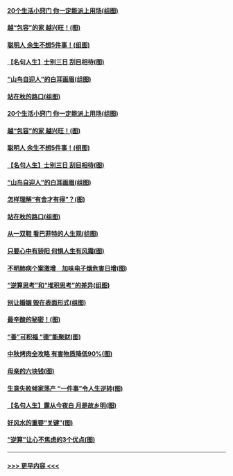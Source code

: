 #### [20个生活小窍门 你一定能派上用场(组图)](../pages/p8/907510.md?t=09161401) 
#### [越“包容”的家 越兴旺！(图)](../pages/p8/907328.md?t=09161401) 
#### [聪明人 余生不想5件事！(组图)](../pages/p8/907364.md?t=09161401) 
#### [【名句人生】士别三日 刮目相待(图)](../pages/p8/906988.md?t=09161401) 
#### [“山鸟自迎人”的白耳画眉(组图)](../pages/p8/907332.md?t=09161401) 
#### [站在秋的路口(组图)](../pages/p8/906914.md?t=09161401) 
#### [20个生活小窍门 你一定能派上用场(组图)](../pages/p8/907510.md?t=09161401) 
#### [越“包容”的家 越兴旺！(图)](../pages/p8/907328.md?t=09161401) 
#### [聪明人 余生不想5件事！(组图)](../pages/p8/907364.md?t=09161401) 
#### [【名句人生】士别三日 刮目相待(图)](../pages/p8/906988.md?t=09161401) 
#### [“山鸟自迎人”的白耳画眉(组图)](../pages/p8/907332.md?t=09161401) 
#### [怎样理解“有舍才有得”？(图)](../pages/p8/906872.md?t=09161401) 
#### [站在秋的路口(组图)](../pages/p8/906914.md?t=09161401) 
#### [从一双鞋 看巴菲特的人生观(组图)](../pages/p8/907311.md?t=09161401) 
#### [只要心中有骄阳 何惧人生有风霜(图)](../pages/p8/907320.md?t=09161401) 
#### [不明肺病个案激增　加味电子烟危害日增(图)](../pages/p8/907307.md?t=09161401) 
#### [“逆算思考”和“堆积思考”的差异(组图)](../pages/p8/907229.md?t=09161401) 
#### [别让婚姻 毁在表面形式(组图)](../pages/p8/907118.md?t=09161401) 
#### [最辛酸的秘密！(图)](../pages/p8/906327.md?t=09161401) 
#### [“善”可积福 “德”能聚财(图)](../pages/p8/906906.md?t=09161401) 
#### [中秋烤肉全攻略 有害物质降低90%(图)](../pages/p8/907227.md?t=09161401) 
#### [母亲的六块钱(图)](../pages/p8/907107.md?t=09161401) 
#### [生意失败倾家荡产 “一件事”令人生逆转(图)](../pages/p8/907101.md?t=09161401) 
#### [【名句人生】露从今夜白 月是故乡明(图)](../pages/p8/906558.md?t=09161401) 
#### [好风水的重要“关键”(图)](../pages/p8/907087.md?t=09161401) 
#### [“逆算”让心不焦虑的3个优点(图)](../pages/p8/907070.md?t=09161401) 

----
#### [ >>> 更早内容 <<< ](../indexes/p8-earlier.md)
